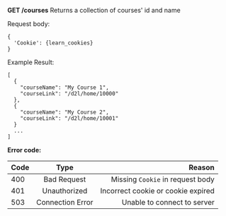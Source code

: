 __GET /courses__ Returns a collection of courses' id and name

Request body:
```
{
  'Cookie': {learn_cookies}
}
```

Example Result:
```
[
  {
    "courseName": "My Course 1",
    "courseLink": "/d2l/home/10000"
  },
  {
    "courseName": "My Course 2",
    "courseLink": "/d2l/home/10001"
  }
  ...
]
```
__Error code:__

| Code        | Type           | Reason  |
| ------------- |:-------------:| -----:|
| 400      | Bad Request | Missing `Cookie` in request body|
| 401      | Unauthorized      |   Incorrect cookie or cookie expired |
| 503 | Connection Error| Unable to connect to server |

